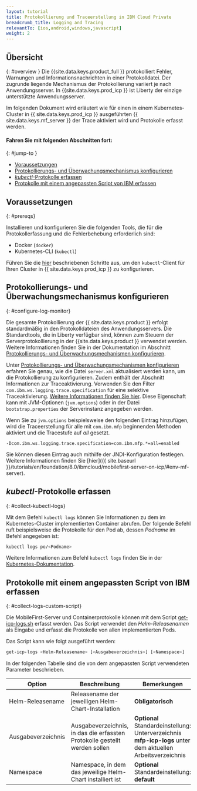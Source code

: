 ```yaml
---
layout: tutorial
title: Protokollierung und Traceerstellung in IBM Cloud Private
breadcrumb_title: Logging and Tracing
relevantTo: [ios,android,windows,javascript]
weight: 2
---
```

<!-- NLS_CHARSET=UTF-8 -->
## Übersicht
{: #overview }
Die {{site.data.keys.product_full }} protokolliert Fehler, Warnungen und Informationsnachrichten in einer Protokolldatei. Der zugrunde liegende Mechanismus der Protokollierung variiert je nach Anwendungsserver. In  {{site.data.keys.prod_icp }} ist Liberty der einzige unterstützte Anwendungsserver. 

Im folgenden Dokument wird erläutert wie für einen in einem Kubernetes-Cluster in {{ site.data.keys.prod_icp }} ausgeführten {{ site.data.keys.mf_server }} der Trace aktiviert wird und Protokolle erfasst werden. 


#### Fahren Sie mit folgenden Abschnitten fort: 
{: #jump-to }
* [Voraussetzungen](#prereqs)
* [Protokollierungs- und Überwachungsmechanismus konfigurieren](#configure-log-monitor)
* [*kubectl*-Protokolle erfassen](#collect-kubectl-logs)
* [Protokolle mit einem angepassten Script von IBM erfassen](#collect-logs-custom-script)


## Voraussetzungen
{: #prereqs}

Installieren und konfigurieren Sie die folgenden Tools, die für die Protokollerfassung und die Fehlerbehebung erforderlich sind:
* Docker (`docker`)
* Kubernetes-CLI (`kubectl`)

Führen Sie die  [hier](https://www.ibm.com/support/knowledgecenter/en/SSBS6K_2.1.0/manage_cluster/cfc_cli.html) beschriebenen Schritte aus, um den `kubectl`-Client für Ihren Cluster in {{ site.data.keys.prod_icp }} zu konfigurieren.


## Protokollierungs- und Überwachungsmechanismus konfigurieren
{: #configure-log-monitor}

Die gesamte Protokollierung der {{ site.data.keys.product }} erfolgt standardmäßig in den Protokolldateien des Anwendungsservers. Die Standardtools, die in Liberty verfügbar sind, können zum Steuern der Serverprotokollierung in der {{site.data.keys.product }}  verwendet werden. Weitere Informationen finden Sie in der Dokumentation im Abschnitt [Protokollierungs- und Überwachungsmechanismen konfigurieren](https://www.ibm.com/support/knowledgecenter/de/SSHS8R_8.0.0/com.ibm.worklight.installconfig.doc/admin/r_logging_and_monitoring_mechanisms.html).

Unter [Protokollierungs- und Überwachungsmechanismen konfigurieren](https://www.ibm.com/support/knowledgecenter/de/SSHS8R_8.0.0/com.ibm.worklight.installconfig.doc/admin/r_logging_and_monitoring_mechanisms.html) erfahren Sie genau, wie die Datei `server.xml` aktualisiert werden kann, um die Protokollierung zu konfigurieren. Zudem enthält der Abschnitt Informationen zur Traceaktivierung. Verwenden Sie den Filter `com.ibm.ws.logging.trace.specification` für eine selektive Traceaktivierung. [Weitere Informationen finden Sie hier](https://www.ibm.com/support/knowledgecenter/de/SSEQTP_8.5.5/com.ibm.websphere.wlp.doc/ae/rwlp_logging.html). Diese Eigenschaft kann mit JVM-Optionen (`jvm.options`) oder in der Datei `bootstrap.properties` der Serverinstanz angegeben werden. 

Wenn Sie zu `jvm.options` beispielsweise den folgenden Eintrag hinzufügen, wird die Traceerstellung für alle mit `com.ibm.mfp` beginnenden Methoden aktiviert und die Tracestufe auf *all* gesetzt.
```
-Dcom.ibm.ws.logging.trace.specification=com.ibm.mfp.*=all=enabled
```
 Sie können diesen Eintrag auch mithilfe der JNDI-Konfiguration festlegen. Weitere Informationen finden Sie [hier]({{ site.baseurl }}/tutorials/en/foundation/8.0/ibmcloud/mobilefirst-server-on-icp/#env-mf-server).


## *kubectl*-Protokolle erfassen
{: #collect-kubectl-logs}

Mit dem Befehl `kubectl logs` können Sie Informationen zu dem im Kubernetes-Cluster implementierten Container abrufen. Der folgende Befehl ruft beispielsweise die Protokolle für den Pod ab, dessen *Podname* im Befehl angegeben ist:

```bash
kubectl logs po/<Podname>
```
Weitere Informationen zum Befehl `kubectl logs` finden Sie in der [Kubernetes-Dokumentation](https://kubernetes-v1-4.github.io/docs/user-guide/kubectl/kubectl_logs/).

## Protokolle mit einem angepassten Script von IBM erfassen
{: #collect-logs-custom-script}

Die MobileFirst-Server und Containerprotokolle können mit dem Script [get-icp-logs.sh](get-icp-logs.sh) erfasst werden. Das Script verwendet den *Helm-Releasenamen* als Eingabe und erfasst die Protokolle von allen implementierten Pods. 

Das Script kann wie folgt ausgeführt werden: 
```bash
get-icp-logs <Helm-Releasename> [<Ausgabeverzeichnis>] [<Namespace>]
```
In der folgenden Tabelle sind die von dem angepassten Script verwendeten Parameter beschrieben. 

|Option |Beschreibung |Bemerkungen |
|--------|-------------|---------|
|Helm-Releasename |Releasename der jeweiligen Helm-Chart-Installation|**Obligatorisch** |
|Ausgabeverzeichnis |Ausgabeverzeichnis, in das die erfassten Protokolle gestellt werden sollen | **Optional**<br/>Standardeinstellung: Unterverzeichnis **mfp-icp-logs** unter dem aktuellen Arbeitsverzeichnis |
|Namespace |Namespace, in dem das jeweilige Helm-Chart installiert ist | **Optional**<br/>Standardeinstellung: **default** |
